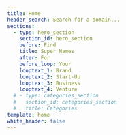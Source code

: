 ```yaml
---
title: Home
header_search: Search for a domain...
sections:
  - type: hero_section
    section_id: hero_section
    before: Find
    title: Super Names
    after: For
    before_loop: Your
    looptext_1: Brand
    looptext_2: Start-Up
    looptext_3: Business
    looptext_4: Venture
  # - type: categories_section
  #   section_id: categories_section
  #   title: Categories
template: home
white_header: false
---
```

